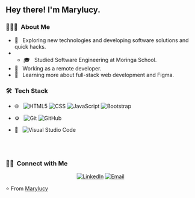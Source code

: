 
<h2> Hey there! I'm Marylucy.</h2>

<h3> 👨🏻‍💻 &nbsp;About Me </h3>

- 🤔 &nbsp; Exploring new technologies and developing software solutions and quick hacks.
- - 🎓 &nbsp; Studied  Software Engineering at Moringa School.
- 💼 &nbsp; Working as a remote developer.
- 🌱 &nbsp; Learning more about full-stack web development and Figma.


<h3> 🛠 &nbsp;Tech Stack</h3>



- 🌐 &nbsp;
  ![HTML5](https://img.shields.io/badge/-HTML5-333333?style=flat&logo=HTML5)
  ![CSS](https://img.shields.io/badge/-CSS-333333?style=flat&logo=CSS3&logoColor=1572B6)
  ![JavaScript](https://img.shields.io/badge/-JavaScript-333333?style=flat&logo=javascript)
  ![Bootstrap](https://img.shields.io/badge/-Bootstrap-333333?style=flat&logo=bootstrap&logoColor=563D7C)
 
  
- ⚙️ &nbsp;
  ![Git](https://img.shields.io/badge/-Git-333333?style=flat&logo=git)
  ![GitHub](https://img.shields.io/badge/-GitHub-333333?style=flat&logo=github)
 
- 🔧 &nbsp;
  ![Visual Studio Code](https://img.shields.io/badge/-Visual%20Studio%20Code-333333?style=flat&logo=visual-studio-code&logoColor=007ACC)

  
  
<br/>

<a href="https://github.com/Marylucy123450">
</a>

<br/>

<h3> 🤝🏻 &nbsp;Connect with Me </h3>

<p align="center">
</a>
<a href="https://www.linkedin.com/in/
[Linkedin. com/in/marylucy-omenda-318267277](https://www.linkedin.com/in/marylucy-omenda-318267277?lipi=urn%3Ali%3Apage%3Ad_flagship3_profile_view_base_contact_details%3B3pK4IfMGQ6mIlYFdvVzRuQ%3D%3D)
//"><img alt="LinkedIn" src="https://img.shields.io/badge/LinkedIn-Marylucy%20Prinz-blue?style=flat-square&logo=linkedin"></a>
</a>
<a href="mailto:marylucyatienoomenda@gmail.com"><img alt="Email" src="https://img.shields.io/badge/Email-marylucyatienoomenda@gmail.com-blue?style=flat-square&logo=gmail"></a>
</p>

⭐️ From [Marylucy](https://github.com/Marylucy123450)

